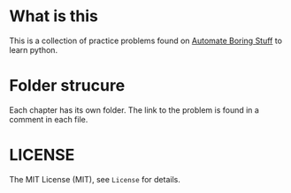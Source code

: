 # What is this
This is a collection of practice problems found on [Automate Boring Stuff](https://automatetheboringstuff.com/) to learn python.

# Folder strucure
Each chapter has its own folder. The link to the problem is found in a comment in each file.

# LICENSE
The MIT License (MIT), see `License` for details.